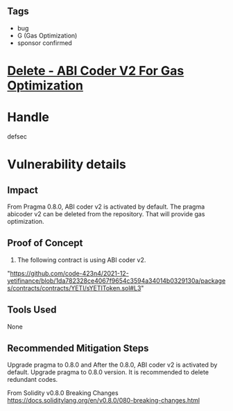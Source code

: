 ## Tags

- bug
- G (Gas Optimization)
- sponsor confirmed

# [Delete - ABI Coder V2 For Gas Optimization](https://github.com/code-423n4/2021-12-yetifinance-findings/issues/89) 

# Handle

defsec


# Vulnerability details

## Impact

From Pragma 0.8.0, ABI coder v2 is activated by default. The pragma abicoder v2 can be deleted from the repository. That will provide gas optimization.

## Proof of Concept

1. The following contract is using ABI coder v2.

"https://github.com/code-423n4/2021-12-yetifinance/blob/1da782328ce4067f9654c3594a34014b0329130a/packages/contracts/contracts/YETI/sYETIToken.sol#L3"


## Tools Used

None

## Recommended Mitigation Steps

Upgrade pragma to 0.8.0  and After the 0.8.0, ABI coder v2 is activated by default. Upgrade pragma to 0.8.0 version. It is recommended to delete redundant codes.

From Solidity v0.8.0 Breaking Changes https://docs.soliditylang.org/en/v0.8.0/080-breaking-changes.html

